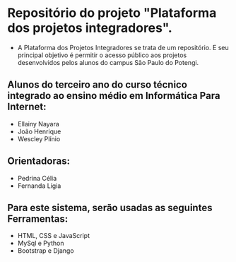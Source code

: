 # Repositório do projeto "Plataforma dos projetos integradores".
- A Plataforma dos Projetos Integradores se trata de um repositório. E seu principal objetivo é permitir o acesso público aos projetos desenvolvidos pelos alunos do campus São Paulo do Potengi.

## Alunos do terceiro ano do curso técnico integrado ao ensino médio em Informática Para Internet:
- Ellainy Nayara
- João Henrique
- Wescley Plínio

## Orientadoras:
- Pedrina Célia
- Fernanda Lígia

## Para este sistema, serão usadas as seguintes Ferramentas:
- HTML, CSS e JavaScript
- MySql e Python
- Bootstrap e Django
